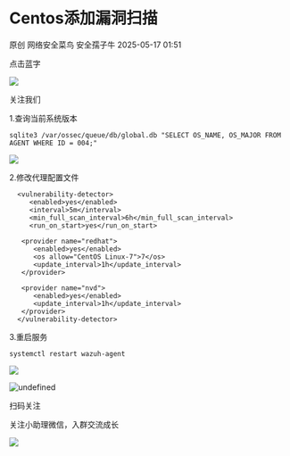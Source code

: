 #  Centos添加漏洞扫描   
原创 网络安全菜鸟  安全孺子牛   2025-05-17 01:51  
  
点击蓝字  
  
  
![](https://mmbiz.qpic.cn/mmbiz_png/2gG5sygYR7bDd0JXWSSDDkicic7pAUE2boBJuPPCeYI3oOn66YHgfKqHg8IT81VoeMGIB9sGmHZrt8wTRSWh3j1Q/640?wx_fmt=png&from=appmsg "")  
  
  
关注我们  
  
  
1.查询当前系统版本  
```
sqlite3 /var/ossec/queue/db/global.db "SELECT OS_NAME, OS_MAJOR FROM AGENT WHERE ID = 004;"
```  
  
![](https://mmbiz.qpic.cn/mmbiz_png/2gG5sygYR7bDd0JXWSSDDkicic7pAUE2boDQtp5khw1zn92mOkbmtbUKZm6qHRFLIabMEyv9iaexY64dVDicZdfD3g/640?wx_fmt=png&from=appmsg "")  
  
2.修改代理配置文件  
```
  <vulnerability-detector>
     <enabled>yes</enabled>
     <interval>5m</interval>
     <min_full_scan_interval>6h</min_full_scan_interval>
     <run_on_start>yes</run_on_start>
   
   <provider name="redhat">
      <enabled>yes</enabled>
      <os allow="CentOS Linux-7">7</os>
      <update_interval>1h</update_interval>
   </provider>
   
   <provider name="nvd">
      <enabled>yes</enabled>
      <update_interval>1h</update_interval>
   </provider>
  </vulnerability-detector>
```  
  
3.重启服务  
```
systemctl restart wazuh-agent
```  
  
  
![](https://mmbiz.qpic.cn/mmbiz_png/2gG5sygYR7bDd0JXWSSDDkicic7pAUE2bo8fSibbXtaiavM2qhMSzG2rmC5Dtnn3oHPPCbVo4xEF4n7NcDKLiaelYlg/640?wx_fmt=png&from=appmsg "")  
  
![](https://mmbiz.qpic.cn/mmbiz_png/2gG5sygYR7bDd0JXWSSDDkicic7pAUE2bo4uTVKpLjFyKx5m946UDZBWhdt5Y7TYLIVe52gY9veJKQFKRhwzjCYA/640?wx_fmt=png&from=appmsg "undefined")  
  
扫码关注  
  
关注小助理微信，入群交流成长  
  
![](https://mmbiz.qpic.cn/mmbiz_gif/2gG5sygYR7bDd0JXWSSDDkicic7pAUE2bo7jrGFILiaqcVwvF5OWFOfxalFibh2Qy2iaw0CauibG3HQTBVgyqHrJhQdw/640?wx_fmt=gif&from=appmsg "")  
  
  
  
  
